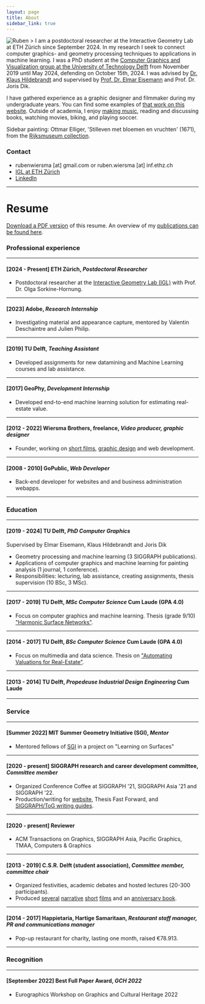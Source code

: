 ```yaml
---
layout: page
title: About
sidebar_link: true
---
```

![Ruben >](/assets/img/profile_ruben.jpg)
I am a postdoctoral researcher at the Interactive Geometry Lab at ETH Zürich since September 2024. In my research I seek to connect computer graphics- and geometry processing techniques to applications in machine learning. I was a PhD student at the [Computer Graphics and Visualization group at the University of Technology Delft](http://graphics.tudelft.nl) from November 2019 until May 2024, defending on October 15th, 2024. I was advised by [Dr. Klaus Hildebrandt](https://graphics.tudelft.nl/~klaus) and supervised by [Prof. Dr. Elmar Eisemann](http://graphics.tudelft.nl/~eisemann) and Prof. Dr. Joris Dik.

I have gathered experience as a graphic designer and filmmaker during my undergraduate years. You can find some examples of [that work on this website](/category/creative-portfolio.html). Outside of academia, I enjoy [making music](https://soundcloud.com/rubenwiersma), reading and discussing books, watching movies, biking, and playing soccer.

Sidebar painting: Ottmar Elliger, 'Stilleven met bloemen en vruchten' (1671), from the [Rijksmuseum collection](https://www.rijksmuseum.nl/nl/zoeken/objecten?q=stilleven+met+vruchten&p=3&ps=12&st=Objects&ii=3#/SK-A-794,27).

<!-- Profile picture: sculpt, hair, textures in Blender, rendered with Cycles. -->

### Contact
- rubenwiersma [at] gmail.com or ruben.wiersma [at] inf.ethz.ch
- [IGL at ETH Zürich](https://igl.ethz.ch/people/)
- [LinkedIn](https://www.linkedin.com/in/rubenwiersma)

<hr/>

# Resume

[Download a PDF version](/assets/pdf/cv_rubenwiersma.pdf) of this resume. An overview of my [publications can be found here](/category/publications.html).

<h3>Professional experience</h3>
<hr />


#### [2024 - Present] __ETH Zürich__, _Postdoctoral Researcher_

- Postdoctoral researcher at the [Interactive Geometry Lab (IGL)](https://igl.ethz.ch/) with Prof. Dr. Olga Sorkine-Hornung.

<hr />

#### [2023] __Adobe__, _Research Internship_

- Investigating material and appearance capture, mentored by Valentin Deschaintre and Julien Philip.

<hr />

#### [2019] __TU Delft__, _Teaching Assistant_

- Developed assignments for new datamining and Machine Learning courses and lab assistance.

<hr />

#### [2017] __GeoPhy__, _Development Internship_

- Developed end-to-end machine learning solution for estimating real-estate value.

<hr />

#### [2012 - 2022] __Wiersma Brothers, freelance__, _Video producer, graphic designer_

- Founder, working on [short films](https://rubenwiersma.nl/tags.html#film), [graphic design](https://rubenwiersma.nl/tags.html#graphic-design) and web development.

<hr />

#### [2008 - 2010] __GoPublic__, _Web Developer_

- Back-end developer for websites and and business administration webapps.

<hr />

<h3>Education</h3>
<hr />

#### [2019 - 2024] __TU Delft__, _PhD Computer Graphics_
Supervised by Elmar Eisemann, Klaus Hildebrandt and Joris Dik

- Geometry processing and machine learning (3 SIGGRAPH publications).
- Applications of computer graphics and machine learning for painting analysis (1 journal, 1 conference).
- Responsibilities: lecturing, lab assistance, creating assignments, thesis supervision (10 BSc, 3 MSc).

<hr />

#### [2017 - 2019] __TU Delft__, _MSc Computer Science_ __Cum Laude (GPA 4.0)__

- Focus on computer graphics and machine learning. Thesis (grade 9/10) ["Harmonic Surface Networks"](https://repository.tudelft.nl/islandora/object/uuid:931ee653-eb26-40c2-8f54-9c5835fd6fba/datastream/OBJ/download).

<hr />

#### [2014 - 2017] __TU Delft__, _BSc Computer Science_ __Cum Laude (GPA 4.0)__

- Focus on multimedia and data science. Thesis on ["Automating Valuations for Real-Estate"](https://repository.tudelft.nl/islandora/object/uuid:d2a020e3-07b3-42c8-a926-0e0e2f7ed6f0/datastream/OBJ/download).

<hr />

#### [2013 - 2014] __TU Delft__, _Propedeuse Industrial Design Engineering_ __Cum Laude__

<hr />

<h3>Service</h3>
<hr />

#### [Summer 2022] __MIT Summer Geometry Initiative (SGI)__, _Mentor_

- Mentored fellows of [SGI](https://sgi.mit.edu) in a project on "Learning on Surfaces"

<hr />

#### [2020 - present] __SIGGRAPH research and career development committee__, _Committee member_

- Organized Conference Coffee at SIGGRAPH '21, SIGGRAPH Asia '21 and SIGGRAPH '22.
- Production/writing for [website](https://research.siggraph.org), Thesis Fast Forward, and [SIGGRAPH/ToG writing guides](https://research.siggraph.org/blog/guides/explanatory-paper-figures-with-illustrator-and-blender/).

<hr />

#### [2020 - present] __Reviewer__
- ACM Transactions on Graphics, SIGGRAPH Asia, Pacific Graphics, TMAA, Computers & Graphics

<hr />

#### [2013 - 2019] __C.S.R. Delft (student association)__, _Committee member, committee chair_

- Organized festivities, academic debates and hosted lectures (20-300 participants).
- Produced [several](/creative%20portfolio/2015/11/01/La-Serenissima.html) [narrative](/creative%20portfolio/2018/11/01/Motown-Fever.html) [short](/creative%20portfolio/2016/05/01/Onontdekt.html) [films](/creative%20portfolio/2015/02/01/Magnifique.html) and an [anniversary book](/creative%20portfolio/2017/02/01/Pioniers-Book.html).

<hr />

#### [2014 - 2017] __Happietaria__, __Hartige Samaritaan__, _Restaurant staff manager, PR and communications manager_

- Pop-up restaurant for charity, lasting one month, raised €78.913.

<hr />
<h3>Recognition</h3>
<hr />

#### [September 2022] __Best Full Paper Award__, _GCH 2022_
- Eurographics Workshop on Graphics and Cultural Heritage 2022
